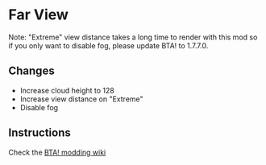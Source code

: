 # Far View

Note: "Extreme" view distance takes a long time to render with this mod so if you only want to disable fog, please update BTA! to 1.7.7.0.

## Changes

* Increase cloud height to 128
* Increase view distance on "Extreme"
* Disable fog

## Instructions

Check the [BTA! modding wiki](https://github.com/Amb0s/bta-modding-documentation/wiki)

